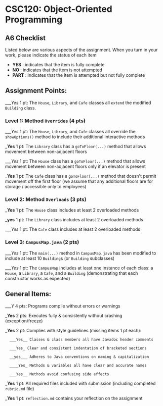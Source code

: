 # CSC120: Object-Oriented Programming
## A6 Checklist

Listed below are various aspects of the assignment.  When you turn in your work, please indicate the status of each item

- **YES** : indicates that the item is fully complete
- **NO** : indicates that the item is not attempted
- **PART** : indicates that the item is attempted but not fully complete


## Assignment Points:

____Yes_ 1 pt: The `House`, `Library`, and `Cafe` classes all `extend` the modified `Building` class.

### Level 1: Method `Overrides` (4 pts)

____Yes_ 1 pt: The `House`, `Library`, and `Cafe` classes all override the `showOptions()` method to include their additional interactive methods

___Yes__ 1 pt: The `Library` class has a `goToFloor(...)` method that allows movement between non-adjacent floors

____Yes_ 1 pt: The `House` class has a `goToFloor(...)` method that allows movement between non-adjacent floors only if an elevator is present

___Yes__ 1 pt: The `Cafe` class has a `goToFloor(...)` method that doesn't permit movement off the first floor (we assume that any additional floors are for storage / accessible only to employees)

### Level 2: Method `Overloads` (3 pts)

___Yes__ 1 pt: The `House` class includes at least 2 overloaded methods

___yes__ 1 pt: The `Library` class includes at least 2 overloaded methods

____Yes_ 1 pt: The `Cafe` class includes at least 2 overloaded methods

### Level 3: `CampusMap.java` (2 pts)

____Yes_ 1 pt: The `main(...)` method in `CampusMap.java` has been modified to include at least 10 `Building`s (or `Building` subclasses)

____Yes_ 1 pt: The `CampusMap` includes at least one instance of each class: a `House`, a `Library`, a `Cafe`, and a `Building` (demonstrating that each constructor works as expected)



## General Items:

____Y_ 4 pts: Programs compile without errors or warnings

___Yes__ 2 pts: Executes fully & consistently without crashing (exception/freeze)

___Yes__ 2 pt: Complies with style guidelines (missing items 1 pt each):

      ___Yes__ Classes & class members all have Javadoc header comments

      ___Yes_ Clear and consistent indentation of bracketed sections

      __yes___ Adheres to Java conventions on naming & capitalization

      ____Yes_ Methods & variables all have clear and accurate names

      ___Yes__ Methods avoid confusing side effects

___Yes__ 1 pt: All required files included with submission (including completed `rubric.md` file)

___Yes__ 1 pt: `reflection.md` contains your reflection on the assignment

